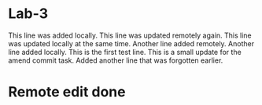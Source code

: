 # Lab-3
This line was added locally.
This line was updated remotely again.
This line was updated locally at the same time.
Another line added remotely.
Another line added locally.
This is the first test line.
This is a small update for the amend commit task.
Added another line that was forgotten earlier.
# Remote edit done
